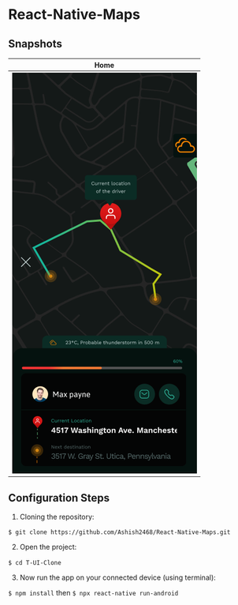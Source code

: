 # React-Native-Maps
## Snapshots

Home               |               
:-------------------------:|
![](/src/Home.png)||


## Configuration Steps
1. Cloning the repository:

```
$ git clone https://github.com/Ashish2468/React-Native-Maps.git
```

2. Open the project:

`$ cd T-UI-Clone`

3. Now run the app on your connected device (using terminal):

`$ npm install` then
`$ npx react-native run-android`

